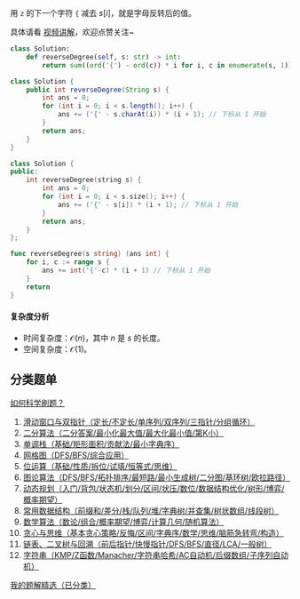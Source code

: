 用 $\texttt{z}$ 的下一个字符 $\texttt{\{}$ 减去 $s[i]$，就是字母反转后的值。

具体请看 [视频讲解](https://www.bilibili.com/video/BV1JrZzYhEHt/)，欢迎点赞关注~

```py [sol-Python3]
class Solution:
    def reverseDegree(self, s: str) -> int:
        return sum((ord('{') - ord(c)) * i for i, c in enumerate(s, 1))  # 下标从 1 开始
```

```java [sol-Java]
class Solution {
    public int reverseDegree(String s) {
        int ans = 0;
        for (int i = 0; i < s.length(); i++) {
            ans += ('{' - s.charAt(i)) * (i + 1); // 下标从 1 开始
        }
        return ans;
    }
}
```

```cpp [sol-C++]
class Solution {
public:
    int reverseDegree(string s) {
        int ans = 0;
        for (int i = 0; i < s.size(); i++) {
            ans += ('{' - s[i]) * (i + 1); // 下标从 1 开始
        }
        return ans;
    }
};
```

```go [sol-Go]
func reverseDegree(s string) (ans int) {
	for i, c := range s {
		ans += int('{'-c) * (i + 1) // 下标从 1 开始
	}
	return
}
```

#### 复杂度分析

- 时间复杂度：$\mathcal{O}(n)$，其中 $n$ 是 $s$ 的长度。
- 空间复杂度：$\mathcal{O}(1)$。

## 分类题单

[如何科学刷题？](https://leetcode.cn/circle/discuss/RvFUtj/)

1. [滑动窗口与双指针（定长/不定长/单序列/双序列/三指针/分组循环）](https://leetcode.cn/circle/discuss/0viNMK/)
2. [二分算法（二分答案/最小化最大值/最大化最小值/第K小）](https://leetcode.cn/circle/discuss/SqopEo/)
3. [单调栈（基础/矩形面积/贡献法/最小字典序）](https://leetcode.cn/circle/discuss/9oZFK9/)
4. [网格图（DFS/BFS/综合应用）](https://leetcode.cn/circle/discuss/YiXPXW/)
5. [位运算（基础/性质/拆位/试填/恒等式/思维）](https://leetcode.cn/circle/discuss/dHn9Vk/)
6. [图论算法（DFS/BFS/拓扑排序/最短路/最小生成树/二分图/基环树/欧拉路径）](https://leetcode.cn/circle/discuss/01LUak/)
7. [动态规划（入门/背包/状态机/划分/区间/状压/数位/数据结构优化/树形/博弈/概率期望）](https://leetcode.cn/circle/discuss/tXLS3i/)
8. [常用数据结构（前缀和/差分/栈/队列/堆/字典树/并查集/树状数组/线段树）](https://leetcode.cn/circle/discuss/mOr1u6/)
9. [数学算法（数论/组合/概率期望/博弈/计算几何/随机算法）](https://leetcode.cn/circle/discuss/IYT3ss/)
10. [贪心与思维（基本贪心策略/反悔/区间/字典序/数学/思维/脑筋急转弯/构造）](https://leetcode.cn/circle/discuss/g6KTKL/)
11. [链表、二叉树与回溯（前后指针/快慢指针/DFS/BFS/直径/LCA/一般树）](https://leetcode.cn/circle/discuss/K0n2gO/)
12. [字符串（KMP/Z函数/Manacher/字符串哈希/AC自动机/后缀数组/子序列自动机）](https://leetcode.cn/circle/discuss/SJFwQI/)

[我的题解精选（已分类）](https://github.com/EndlessCheng/codeforces-go/blob/master/leetcode/SOLUTIONS.md)
